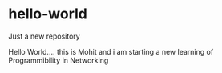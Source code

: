 # hello-world
Just a new repository

Hello World.... this is Mohit and i am starting a new learning of Programmibility in Networking
